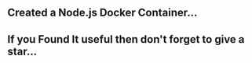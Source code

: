 Created a Node.js Docker Container...
-------------------------------------------------------
If you Found It useful then don't forget to give a star...
-------------------------------------------------------
